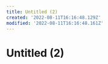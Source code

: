 ```yaml
---
title: Untitled (2)
created: '2022-08-11T16:16:48.129Z'
modified: '2022-08-11T16:16:48.161Z'
---
```


# Untitled (2)
